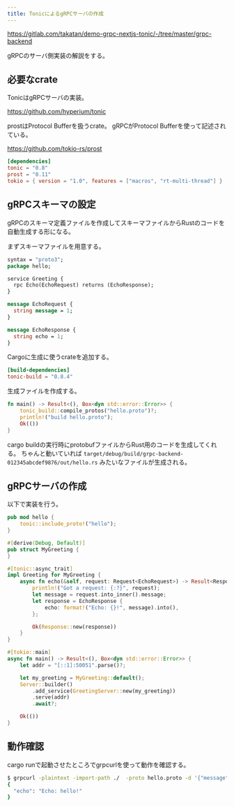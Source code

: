 ```yaml
---
title: TonicによるgRPCサーバの作成
---
```


https://gitlab.com/takatan/demo-grpc-nextjs-tonic/-/tree/master/grpc-backend

gRPCのサーバ側実装の解説をする。


## 必要なcrate

TonicはgRPCサーバの実装。

https://github.com/hyperium/tonic

prostはProtocol Bufferを扱うcrate。
gRPCがProtocol Bufferを使って記述されている。

https://github.com/tokio-rs/prost

```toml:Cargo.toml
[dependencies]
tonic = "0.8"
prost = "0.11"
tokio = { version = "1.0", features = ["macros", "rt-multi-thread"] }
```

## gRPCスキーマの設定

gRPCのスキーマ定義ファイルを作成してスキーマファイルからRustのコードを自動生成する形になる。

まずスキーマファイルを用意する。

```protobuf:hello.proto
syntax = "proto3";
package hello;

service Greeting {
  rpc Echo(EchoRequest) returns (EchoResponse);
}

message EchoRequest {
  string message = 1;
}

message EchoResponse {
  string echo = 1;
}
```

Cargoに生成に使うcrateを追加する。

```toml:Cargo.toml
[build-dependencies]
tonic-build = "0.8.4"
```

生成ファイルを作成する。


```rust:src/build.rs
fn main() -> Result<(), Box<dyn std::error::Error>> {
    tonic_build::compile_protos("hello.proto")?;
    println!("build hello.proto");
    Ok(())
}
```

cargo buildの実行時にprotobufファイルからRust用のコードを生成してくれる。
ちゃんと動いていれば `target/debug/build/grpc-backend-012345abcdef9876/out/hello.rs` みたいなファイルが生成される。

## gRPCサーバの作成

以下で実装を行う。

```rust:src/main.rs
pub mod hello {
    tonic::include_proto!("hello");
}

#[derive(Debug, Default)]
pub struct MyGreeting {
}

#[tonic::async_trait]
impl Greeting for MyGreeting {
    async fn echo(&self, request: Request<EchoRequest>) -> Result<Response<EchoResponse>, Status> {
        println!("Got a request: {:?}", request);
        let message = request.into_inner().message;
        let response = EchoResponse {
            echo: format!("Echo: {}!", message).into(),
        };

        Ok(Response::new(response))
    }
}

#[tokio::main]
async fn main() -> Result<(), Box<dyn std::error::Error>> {
    let addr = "[::1]:50051".parse()?;

    let my_greeting = MyGreeting::default();
    Server::builder()
        .add_service(GreetingServer::new(my_greeting))
        .serve(addr)
        .await?;

    Ok(())
}
```

## 動作確認

cargo runで起動させたところでgrpcurlを使って動作を確認する。

```bash
$ grpcurl -plaintext -import-path ./  -proto hello.proto -d '{"message":"hello"}' localhost:50051 hello.Greeting/Echo
{
  "echo": "Echo: hello!"
}
```